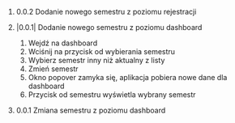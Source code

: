 1. 0.0.2 Dodanie nowego semestru z poziomu rejestracji 

2. |0.0.1| Dodanie nowego semestru z poziomu dashboard
    1. Wejdź na dashboard
    2. Wciśnij na przycisk od wybierania semestru
    3. Wybierz semestr inny niż aktualny z listy
    4. Zmień semestr
    5. Okno popover zamyka się, aplikacja pobiera nowe dane dla dashboard
    6. Przycisk od semestru wyświetla wybrany semestr 

3. 0.0.1 Zmiana semestru z poziomu dashboard



